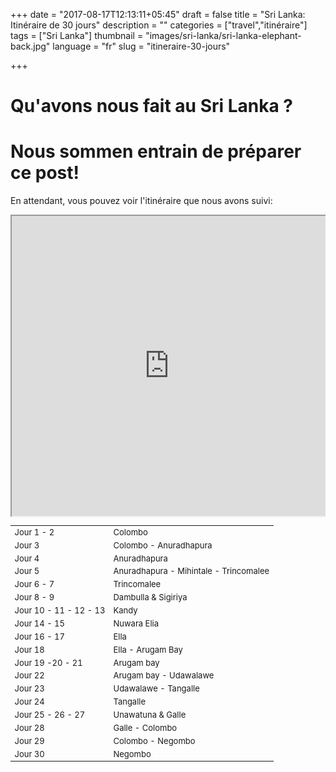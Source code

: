 +++
date = "2017-08-17T12:13:11+05:45"
draft = false
title = "Sri Lanka: Itinéraire de 30 jours"
description = ""
categories = ["travel","itinéraire"]
tags = ["Sri Lanka"]
thumbnail = "images/sri-lanka/sri-lanka-elephant-back.jpg"
language = "fr"
slug = "itineraire-30-jours"


+++

# Qu'avons nous fait au Sri Lanka ? 

# Nous sommen entrain de préparer ce post!

En attendant, vous pouvez voir l'itinéraire que nous avons suivi:


<div style="overflow: hidden">
<div class="mcol c6" style="padding: 0">
	<iframe src="https://www.google.com/maps/d/embed?mid=1DjShSvY9BNbmccluxhQl1GrrAcU" height="480" style="position: relative; width: 100%; scrolling='no';"></iframe>
</div>
<div class="mcol c6" style="max-height: 480px; overflow-y: auto; ">
	<table class="table table-hover table-striped" style="font-size: small;">
		<tbody>
		<tr><td class="column-1">Jour 1 - 2</td><td class="column-2">Colombo</td></tr>
		<tr><td class="column-1">Jour 3</td><td class="column-2">Colombo - Anuradhapura</td></tr>
		<tr><td class="column-1">Jour 4</td><td class="column-2">Anuradhapura</td></tr>
		<tr><td class="column-1">Jour 5</td><td class="column-2">Anuradhapura - Mihintale - Trincomalee</td></tr>
		<tr><td class="column-1">Jour 6 - 7 </td><td class="column-2">Trincomalee</td></tr>
		<tr><td class="column-1">Jour 8 - 9</td><td class="column-2">Dambulla & Sigiriya</td></tr>
		<tr><td class="column-1">Jour 10 - 11 - 12 - 13</td><td class="column-2">Kandy</td></tr>
		<tr><td class="column-1">Jour 14 - 15</td><td class="column-2">Nuwara Elia</td></tr>
		<tr><td class="column-1">Jour 16 - 17</td><td class="column-2">Ella</td></tr>
		<tr><td class="column-1">Jour 18</td><td class="column-2">Ella - Arugam Bay</td></tr>
		<tr><td class="column-1">Jour 19 -20 - 21</td><td class="column-2">Arugam bay</td></tr>
		<tr><td class="column-1">Jour 22</td><td class="column-2">Arugam bay - Udawalawe</td></tr>
		<tr><td class="column-1">Jour 23</td><td class="column-2">Udawalawe - Tangalle</td></tr>
		<tr><td class="column-1">Jour 24</td><td class="column-2">Tangalle</td></tr>
		<tr><td class="column-1">Jour 25 - 26 - 27</td><td class="column-2">Unawatuna & Galle</td></tr>
		<tr><td class="column-1">Jour 28</td><td class="column-2">Galle - Colombo</td></tr>
		<tr><td class="column-1">Jour 29</td><td class="column-2">Colombo - Negombo</td></tr>
		<tr><td class="column-1">Jour 30</td><td class="column-2">Negombo</td></tr>
		</tbody>
	</table>
</div>
</div>
